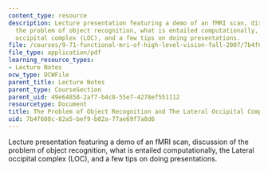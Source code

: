 ```yaml
---
content_type: resource
description: Lecture presentation featuring a demo of an fMRI scan, discussion of
  the problem of object recognition, what is entailed computationally, the Lateral
  occipital complex (LOC), and a few tips on doing presentations.
file: /courses/9-71-functional-mri-of-high-level-vision-fall-2007/7b4f608c82a5bef9b02a77ae69f7a8d6_lec3_recogn_ip.pdf
file_type: application/pdf
learning_resource_types:
- Lecture Notes
ocw_type: OCWFile
parent_title: Lecture Notes
parent_type: CourseSection
parent_uid: 49e64858-2af7-b4c8-55e7-4278ef551112
resourcetype: Document
title: The Problem of Object Recognition and The Lateral Occipital Complex (LOC)
uid: 7b4f608c-82a5-bef9-b02a-77ae69f7a8d6
---
```

Lecture presentation featuring a demo of an fMRI scan, discussion of the problem of object recognition, what is entailed computationally, the Lateral occipital complex (LOC), and a few tips on doing presentations.

